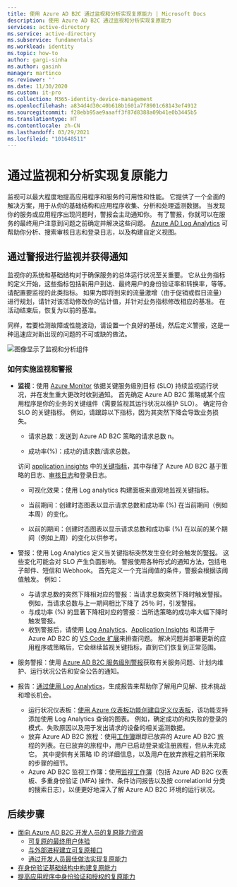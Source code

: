 ```yaml
---
title: 使用 Azure AD B2C 通过监视和分析实现复原能力 | Microsoft Docs
description: 使用 Azure AD B2C 通过监视和分析实现复原能力
services: active-directory
ms.service: active-directory
ms.subservice: fundamentals
ms.workload: identity
ms.topic: how-to
author: gargi-sinha
ms.author: gasinh
manager: martinco
ms.reviewer: ''
ms.date: 11/30/2020
ms.custom: it-pro
ms.collection: M365-identity-device-management
ms.openlocfilehash: a834d4d30c40b618b1601a7f8901c68143ef4912
ms.sourcegitcommit: f28ebb95ae9aaaff3f87d8388a09b41e0b3445b5
ms.translationtype: HT
ms.contentlocale: zh-CN
ms.lasthandoff: 03/29/2021
ms.locfileid: "101648511"
---
```

# <a name="resilience-through-monitoring-and-analytics"></a>通过监视和分析实现复原能力

监视可以最大程度地提高应用程序和服务的可用性和性能。 它提供了一个全面的解决方案，用于从你的基础结构和应用程序收集、分析和处理遥测数据。 当发现你的服务或应用程序出现问题时，警报会主动通知你。 有了警报，你就可以在服务的最终用户注意到问题之前确定并解决这些问题。 [Azure AD Log Analytics](https://azure.microsoft.com/services/monitor/?OCID=AID2100131_SEM_6d16332c03501fc9c1f46c94726d2264:G:s&ef_id=6d16332c03501fc9c1f46c94726d2264:G:s&msclkid=6d16332c03501fc9c1f46c94726d2264#features) 可帮助你分析、搜索审核日志和登录日志，以及构建自定义视图。

## <a name="monitor-and-get-notified-through-alerts"></a>通过警报进行监视并获得通知

监视你的系统和基础结构对于确保服务的总体运行状况至关重要。 它从业务指标的定义开始，这些指标包括新用户到达、最终用户的身份验证率和转换率，等等。 请配置要监视的此类指标。 如果为即将到来的流量激增（由于促销或假日流量）进行规划，请针对该活动修改你的估计值，并针对业务指标修改相应的基准。 在活动结束后，恢复为以前的基准。

同样，若要检测故障或性能波动，请设置一个良好的基线，然后定义警报，这是一种迅速应对新出现的问题的不可或缺的做法。

![图像显示了监视和分析组件](media/resilience-with-monitoring-alerting/monitoring-analytics-architecture.png)

### <a name="how-to-implement-monitoring-and-alerting"></a>如何实施监视和警报

- **监视**：使用 [Azure Monitor](../../active-directory-b2c/azure-monitor.md) 依据关键服务级别目标 (SLO) 持续监视运行状况，并在发生重大更改时收到通知。 首先确定 Azure AD B2C 策略或某个应用程序是你的业务的关键组件（需要监视其运行状况以维护 SLO）。 确定符合 SLO 的关键指标。
例如，请跟踪以下指标，因为其突然下降会导致业务损失。

  - 请求总数：发送到 Azure AD B2C 策略的请求总数 n。

  - 成功率(%)：成功的请求数/请求总数。

  访问 [application insights](../../active-directory-b2c/analytics-with-application-insights.md) 中的[关键指标](../../active-directory-b2c/view-audit-logs.md)，其中存储了 Azure AD B2C 基于策略的日志、[审核日志](../../active-directory-b2c/analytics-with-application-insights.md)和登录日志。  

   - 可视化效果：使用 Log analytics 构建面板来直观地监视关键指标。

   - 当前期间：创建时态图表以显示请求总数和成功率 (%) 在当前期间（例如本周）的变化。

   - 以前的期间：创建时态图表以显示请求总数和成功率 (%) 在以前的某个期间（例如上周）的变化以供参考。

- 警报：使用 Log Analytics 定义当关键指标突然发生变化时会触发的[警报](../../azure-monitor/alerts/alerts-log.md)。 这些变化可能会对 SLO 产生负面影响。 警报使用各种形式的通知方法，包括电子邮件、短信和 Webhook。 首先定义一个充当阈值的条件，警报会根据该阈值触发。 例如：
  - 与请求总数的突然下降相对应的警报：当请求总数突然下降时触发警报。 例如，当请求总数与上一期间相比下降了 25％ 时，引发警报。  
  - 与成功率 (%) 的显著下降相对应的警报：当所选策略的成功率大幅下降时触发警报。
  - 收到警报后，请使用 [Log Analytics](../reports-monitoring/howto-install-use-log-analytics-views.md)、[Application Insights](../../active-directory-b2c/troubleshoot-with-application-insights.md) 和适用于 Azure AD B2C 的 [VS Code 扩展](https://marketplace.visualstudio.com/items?itemName=AzureADB2CTools.aadb2c)来排查问题。 解决问题并部署更新的应用程序或策略后，它会继续监视关键指标，直到它们恢复到正常范围。

- 服务警报：使用 [Azure AD B2C 服务级别警报](../../service-health/service-health-overview.md)获取有关服务问题、计划内维护、运行状况公告和安全公告的通知。

- 报告：[通过使用 Log Analytics](../reports-monitoring/howto-integrate-activity-logs-with-log-analytics.md)，生成报告来帮助你了解用户见解、技术挑战和增长机会。
  - 运行状况仪表板：[使用 Azure 仪表板功能创建自定义仪表板](../../azure-monitor/app/tutorial-app-dashboards.md)，该功能支持添加使用 Log Analytics 查询的图表。 例如，确定成功的和失败的登录的模式、失败原因以及用于发出请求的设备的相关遥测数据。
  - 放弃 Azure AD B2C 旅程：使用[工作簿](https://github.com/azure-ad-b2c/siem#list-of-abandon-journeys)跟踪已放弃的 Azure AD B2C 旅程的列表。在已放弃的旅程中，用户已启动登录或注册旅程，但从未完成它。 其中提供有关策略 ID 的详细信息，以及用户在放弃旅程之前所采取的步骤的细节。
  - Azure AD B2C 监视工作簿：使用[监视工作簿](https://github.com/azure-ad-b2c/siem)（包括 Azure AD B2C 仪表板、多重身份验证 (MFA) 操作、条件访问报告以及按 correlationId 分类的搜索日志），以便更好地深入了解 Azure AD B2C 环境的运行状况。
  
## <a name="next-steps"></a>后续步骤

- [面向 Azure AD B2C 开发人员的复原能力资源](resilience-b2c.md)
  - [可复原的最终用户体验](resilient-end-user-experience.md)
  - [与外部进程建立可复原接口](resilient-external-processes.md)
  - [通过开发人员最佳做法实现复原能力](resilience-b2c-developer-best-practices.md)
- [在身份验证基础结构中构建复原能力](resilience-in-infrastructure.md)
- [提高应用程序中身份验证和授权的复原能力](resilience-app-development-overview.md)